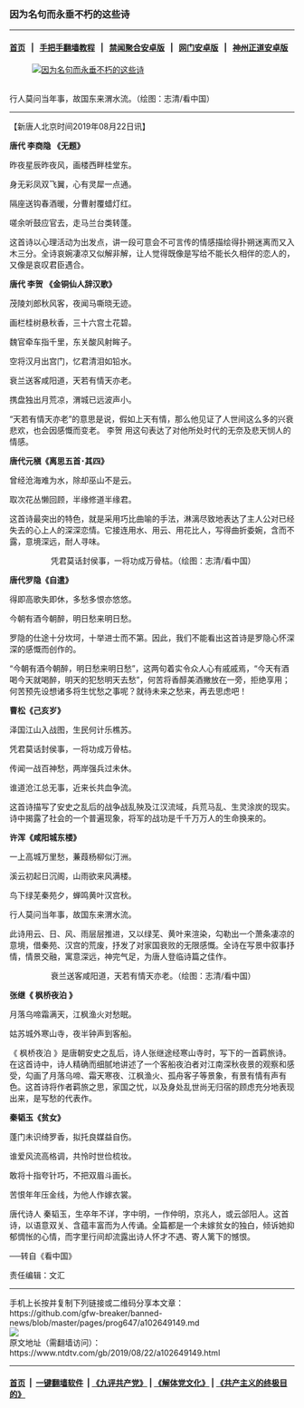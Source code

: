 ### 因为名句而永垂不朽的这些诗
------------------------

#### [首页](https://github.com/gfw-breaker/banned-news/blob/master/README.md) &nbsp;&nbsp;|&nbsp;&nbsp; [手把手翻墙教程](https://github.com/gfw-breaker/guides/wiki) &nbsp;&nbsp;|&nbsp;&nbsp; [禁闻聚合安卓版](https://github.com/gfw-breaker/bn-android) &nbsp;&nbsp;|&nbsp;&nbsp; [网门安卓版](https://github.com/oGate2/oGate) &nbsp;&nbsp;|&nbsp;&nbsp; [神州正道安卓版](https://github.com/SzzdOgate/update) 



<div><div class="featured_image">
 <a href="https://i.ntdtv.com/assets/uploads/2019/08/11-32.jpg" target="_blank">
  <figure>
   <img alt="因为名句而永垂不朽的这些诗" src="https://i.ntdtv.com/assets/uploads/2019/08/11-32-800x450.jpg"/>
  </figure><br/>
 </a>
 <span class="caption">
  行人莫问当年事，故国东来渭水流。（绘图：志清/看中国）
 </span>
</div>
</div><hr/><div><div class="post_content" itemprop="articleBody">
 <p>
  【新唐人北京时间2019年08月22日讯】
 </p>
 <p>
  <strong>
   唐代
   <ok href="https://www.ntdtv.com/gb/李商隐.htm">
    李商隐
   </ok>
   《无题》
  </strong>
 </p>
 <p>
  昨夜星辰昨夜风，画楼西畔桂堂东。
 </p>
 <p>
  身无彩凤双飞翼，心有灵犀一点通。
 </p>
 <p>
  隔座送钩春酒暖，分曹射覆蜡灯红。
 </p>
 <p>
  嗟余听鼓应官去，走马兰台类转蓬。
 </p>
 <p>
  这首诗以心理活动为出发点，讲一段可意会不可言传的情感描绘得扑朔迷离而又入木三分。全诗哀婉凄凉又似解非解，让人觉得既像是写给不能长久相伴的恋人的，又像是哀叹君臣遇合。
 </p>
 <p>
  <strong>
   唐代
   <ok href="https://www.ntdtv.com/gb/李贺.htm">
    李贺
   </ok>
   《金铜仙人辞汉歌》
  </strong>
 </p>
 <p>
  茂陵刘郎秋风客，夜闻马嘶晓无迹。
 </p>
 <p>
  画栏桂树悬秋香，三十六宫土花碧。
 </p>
 <p>
  魏官牵车指千里，东关酸风射眸子。
 </p>
 <p>
  空将汉月出宫门，忆君清泪如铅水。
 </p>
 <p>
  衰兰送客咸阳道，天若有情天亦老。
 </p>
 <p>
  携盘独出月荒凉，渭城已远波声小。
 </p>
 <p>
  “天若有情天亦老”的意思是说，假如上天有情，那么他见证了人世间这么多的兴衰悲欢，也会因感慨而变老。
  <ok href="https://www.ntdtv.com/gb/李贺.htm">
   李贺
  </ok>
  用这句表达了对他所处时代的无奈及悲天悯人的情感。
 </p>
 <p>
  <strong>
   唐代元稹《离思五首･其四》
  </strong>
 </p>
 <p>
  曾经沧海难为水，除却巫山不是云。
 </p>
 <p>
  取次花丛懒回顾，半缘修道半缘君。
 </p>
 <p>
  这首诗最突出的特色，就是采用巧比曲喻的手法，淋漓尽致地表达了主人公对已经失去的心上人的深深恋情。它接连用水、用云、用花比人，写得曲折委婉，含而不露，意境深远，耐人寻味。
 </p>
 <p style="text-align: center;">
  <img alt="" class="wp-image-102651267 aligncenter" src="https://i.ntdtv.com/assets/uploads/2019/08/12-7-600x423.jpg">
   凭君莫话封侯事，一将功成万骨枯。（绘图：志清/看中国）
  </img>
 </p>
 <p>
  <strong>
   唐代罗隐《自遣》
  </strong>
 </p>
 <p>
  得即高歌失即休，多愁多恨亦悠悠。
 </p>
 <p>
  今朝有酒今朝醉，明日愁来明日愁。
 </p>
 <p>
  罗隐的仕途十分坎坷，十举进士而不第。因此，我们不能看出这首诗是罗隐心怀深深的感慨而创作的。
 </p>
 <p>
  “今朝有酒今朝醉，明日愁来明日愁”，这两句着实令众人心有戚戚焉，“今天有酒喝今天就喝醉，明天的犯愁明天去愁”，何苦将香醇美酒撇放在一旁，拒绝享用；何苦预先设想诸多将生忧愁之事呢？就待未来之愁来，再去思虑吧！
 </p>
 <p>
  <strong>
   曹松《己亥岁》
  </strong>
 </p>
 <p>
  泽国江山入战图，生民何计乐樵苏。
 </p>
 <p>
  凭君莫话封侯事，一将功成万骨枯。
 </p>
 <p>
  传闻一战百神愁，两岸强兵过未休。
 </p>
 <p>
  谁道沧江总无事，近来长共血争流。
 </p>
 <p>
  这首诗描写了安史之乱后的战争战乱殃及江汉流域，兵荒马乱、生灵涂炭的现实。诗中揭露了社会的一个普遍现象，将军的战功是千千万万人的生命换来的。
 </p>
 <p>
  <strong>
   许浑《咸阳城东楼》
  </strong>
 </p>
 <p>
  一上高城万里愁，蒹葭杨柳似汀洲。
 </p>
 <p>
  溪云初起日沉阁，山雨欲来风满楼。
 </p>
 <p>
  鸟下绿芜秦苑夕，蝉鸣黄叶汉宫秋。
 </p>
 <p>
  行人莫问当年事，故国东来渭水流。
 </p>
 <p>
  此诗用云、日、风、雨层层推进，又以绿芜、黄叶来渲染，勾勒出一个萧条凄凉的意境，借秦苑、汉宫的荒废，抒发了对家国衰败的无限感慨。全诗在写景中叙事抒情，情景交融，寓意深远，神完气足，为唐人登临诗篇之佳作。
 </p>
 <p style="text-align: center;">
  <img alt="" class="wp-image-102651268 aligncenter" src="https://i.ntdtv.com/assets/uploads/2019/08/13-4-600x338.jpg">
   衰兰送客咸阳道，天若有情天亦老。（绘图：志清/看中国）
  </img>
 </p>
 <p>
  <strong>
   张继《
   <ok href="https://www.ntdtv.com/gb/枫桥夜泊.htm">
    枫桥夜泊
   </ok>
   》
  </strong>
 </p>
 <p>
  月落乌啼霜满天，江枫渔火对愁眠。
 </p>
 <p>
  姑苏城外寒山寺，夜半钟声到客船。
 </p>
 <p>
  《
  <ok href="https://www.ntdtv.com/gb/枫桥夜泊.htm">
   枫桥夜泊
  </ok>
  》是唐朝安史之乱后，诗人张继途经寒山寺时，写下的一首羁旅诗。在这首诗中，诗人精确而细腻地讲述了一个客船夜泊者对江南深秋夜景的观察和感受，勾画了月落乌啼、霜天寒夜、江枫渔火、孤舟客子等景象，有景有情有声有色。这首诗将作者羁旅之思，家国之忧，以及身处乱世尚无归宿的顾虑充分地表现出来，是写愁的代表作。
 </p>
 <p>
  <strong>
   秦韬玉《贫女》
  </strong>
 </p>
 <p>
  蓬门未识绮罗香，拟托良媒益自伤。
 </p>
 <p>
  谁爱风流高格调，共怜时世俭梳妆。
 </p>
 <p>
  敢将十指夸针巧，不把双眉斗画长。
 </p>
 <p>
  苦恨年年压金线，为他人作嫁衣裳。
 </p>
 <p>
  <ok href="https://www.ntdtv.com/gb/唐代诗人.htm">
   唐代诗人
  </ok>
  秦韬玉，生卒年不详，字中明，一作仲明，京兆人，或云郃阳人。这首诗，以语意双关、含蕴丰富而为人传诵。全篇都是一个未嫁贫女的独白，倾诉她抑郁惆怅的心情，而字里行间却流露出诗人怀才不遇、寄人篱下的憾恨。
 </p>
 <p>
  ──转自《看中国》
 </p>
 <p>
  责任编辑：文汇
 </p>
 <div class="single_ad">
 </div>
</div>
</div>
<hr/>
手机上长按并复制下列链接或二维码分享本文章：<br/>
https://github.com/gfw-breaker/banned-news/blob/master/pages/prog647/a102649149.md <br/>
<a href='https://github.com/gfw-breaker/banned-news/blob/master/pages/prog647/a102649149.md'><img src='https://github.com/gfw-breaker/banned-news/blob/master/pages/prog647/a102649149.md.png'/></a> <br/>
原文地址（需翻墙访问）：https://www.ntdtv.com/gb/2019/08/22/a102649149.html


------------------------
#### [首页](https://github.com/gfw-breaker/banned-news/blob/master/README.md) &nbsp;|&nbsp; [一键翻墙软件](https://github.com/gfw-breaker/nogfw/blob/master/README.md) &nbsp;| [《九评共产党》](https://github.com/gfw-breaker/9ping.md/blob/master/README.md#九评之一评共产党是什么) | [《解体党文化》](https://github.com/gfw-breaker/jtdwh.md/blob/master/README.md) | [《共产主义的终极目的》](https://github.com/gfw-breaker/gczydzjmd.md/blob/master/README.md)


<img src='http://gfw-breaker.win/banned-news/pages/prog647/a102649149.md' width='0px' height='0px'/>